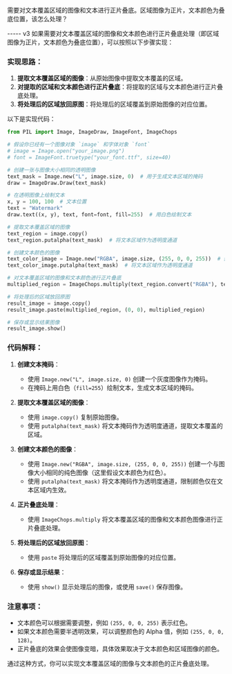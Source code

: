 需要对文本覆盖区域的图像和文本进行正片叠底。区域图像为正片，文本颜色为叠底位置，该怎么处理？

----- v3
如果需要对文本覆盖区域的图像和文本颜色进行正片叠底处理（即区域图像为正片，文本颜色为叠底位置），可以按照以下步骤实现：

### 实现思路：

1. **提取文本覆盖区域的图像**：从原始图像中提取文本覆盖的区域。
2. **对提取的区域和文本颜色进行正片叠底**：将提取的区域与文本颜色进行正片叠底处理。
3. **将处理后的区域放回原图**：将处理后的区域覆盖到原始图像的对应位置。

以下是实现代码：

```python
from PIL import Image, ImageDraw, ImageFont, ImageChops

# 假设你已经有一个图像对象 `image` 和字体对象 `font`
# image = Image.open("your_image.png")
# font = ImageFont.truetype("your_font.ttf", size=40)

# 创建一张与图像大小相同的透明图像
text_mask = Image.new("L", image.size, 0)  # 用于生成文本区域的掩码
draw = ImageDraw.Draw(text_mask)

# 在透明图像上绘制文本
x, y = 100, 100  # 文本位置
text = "Watermark"
draw.text((x, y), text, font=font, fill=255)  # 用白色绘制文本

# 提取文本覆盖区域的图像
text_region = image.copy()
text_region.putalpha(text_mask)  # 将文本区域作为透明度通道

# 创建文本颜色的图像
text_color_image = Image.new("RGBA", image.size, (255, 0, 0, 255))  # 假设文本颜色为红色
text_color_image.putalpha(text_mask)  # 将文本区域作为透明度通道

# 对文本覆盖区域的图像和文本颜色进行正片叠底
multiplied_region = ImageChops.multiply(text_region.convert("RGBA"), text_color_image)

# 将处理后的区域放回原图
result_image = image.copy()
result_image.paste(multiplied_region, (0, 0), multiplied_region)

# 保存或显示结果图像
result_image.show()
```

### 代码解释：

1. **创建文本掩码**：

   - 使用 `Image.new("L", image.size, 0)` 创建一个灰度图像作为掩码。
   - 在掩码上用白色（`fill=255`）绘制文本，生成文本区域的掩码。

2. **提取文本覆盖区域的图像**：

   - 使用 `image.copy()` 复制原始图像。
   - 使用 `putalpha(text_mask)` 将文本掩码作为透明度通道，提取文本覆盖的区域。

3. **创建文本颜色的图像**：

   - 使用 `Image.new("RGBA", image.size, (255, 0, 0, 255))` 创建一个与图像大小相同的纯色图像（这里假设文本颜色为红色）。
   - 使用 `putalpha(text_mask)` 将文本掩码作为透明度通道，限制颜色仅在文本区域内生效。

4. **正片叠底处理**：

   - 使用 `ImageChops.multiply` 将文本覆盖区域的图像和文本颜色图像进行正片叠底处理。

5. **将处理后的区域放回原图**：

   - 使用 `paste` 将处理后的区域覆盖到原始图像的对应位置。

6. **保存或显示结果**：
   - 使用 `show()` 显示处理后的图像，或使用 `save()` 保存图像。

### 注意事项：

- 文本颜色可以根据需要调整，例如 `(255, 0, 0, 255)` 表示红色。
- 如果文本颜色需要半透明效果，可以调整颜色的 Alpha 值，例如 `(255, 0, 0, 128)`。
- 正片叠底的效果会使图像变暗，具体效果取决于文本颜色和区域图像的颜色。

通过这种方式，你可以实现文本覆盖区域的图像与文本颜色的正片叠底处理。
